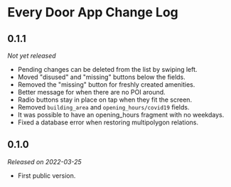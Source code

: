 # Every Door App Change Log

## 0.1.1

_Not yet released_

* Pending changes can be deleted from the list by swiping left.
* Moved "disused" and "missing" buttons below the fields.
* Removed the "missing" button for freshly created amenities.
* Better message for when there are no POI around.
* Radio buttons stay in place on tap when they fit the screen.
* Removed `building_area` and `opening_hours/covid19` fields.
* It was possible to have an opening\_hours fragment with no weekdays.
* Fixed a database error when restoring multipolygon relations.

## 0.1.0

_Released on 2022-03-25_

* First public version.

